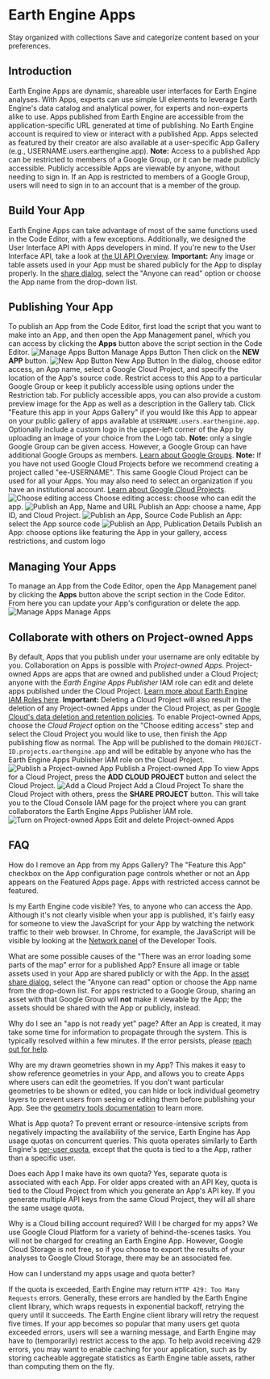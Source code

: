  
#  Earth Engine Apps 
Stay organized with collections  Save and categorize content based on your preferences. 
## Introduction
Earth Engine Apps are dynamic, shareable user interfaces for Earth Engine analyses. With Apps, experts can use simple UI elements to leverage Earth Engine's data catalog and analytical power, for experts and non-experts alike to use. 
Apps published from Earth Engine are accessible from the application-specific URL generated at time of publishing. No Earth Engine account is required to view or interact with a published App. Apps selected as featured by their creator are also available at a user-specific App Gallery (e.g., USERNAME.users.earthengine.app). 
**Note:** Access to a published App can be restricted to members of a Google Group, or it can be made publicly accessible. Publicly accessible Apps are viewable by anyone, without needing to sign in. If an App is restricted to members of a Google Group, users will need to sign in to an account that is a member of the group.
## Build Your App
Earth Engine Apps can take advantage of most of the same functions used in the Code Editor, with a few exceptions. Additionally, we designed the User Interface API with Apps developers in mind. If you're new to the User Interface API, take a look at [ the UI API Overview](https://developers.google.com/earth-engine/ui).
**Important:** Any image or table assets used in your App must be shared publicly for the App to display properly. In the [share dialog](https://developers.google.com/earth-engine/asset_manager#sharing-assets), select the "Anyone can read" option or choose the App name from the drop-down list. 
## Publishing Your App
To publish an App from the Code Editor, first load the script that you want to make into an App, and then open the App Management panel, which you can access by clicking the **Apps** button above the script section in the Code Editor. 
![Manage Apps Button](https://developers.google.com/static/earth-engine/images/app-management-icon.png) Manage Apps Button
Then click on the **NEW APP** button. 
![New App Button](https://developers.google.com/static/earth-engine/images/create-new-app.png) New App Button
In the dialog, choose editor access, an App name, select a Google Cloud Project, and specify the location of the App's source code. Restrict access to this App to a particular Google Group or keep it publicly accessible using options under the Restriction tab. For publicly accessible apps, you can also provide a custom preview image for the App as well as a description in the Gallery tab. Click "Feature this app in your Apps Gallery" if you would like this App to appear on your public gallery of apps available at `USERNAME.users.earthengine.app`. Optionally include a custom logo in the upper-left corner of the App by uploading an image of your choice from the Logo tab. 
**Note:** only a single Google Group can be given access. However, a Google Group can have additional Google Groups as members. [Learn about Google Groups](https://support.google.com/groups/). **Note:** If you have not used Google Cloud Projects before we recommend creating a project called "ee-USERNAME". This same Google Cloud Project can be used for all your Apps. You may also need to select an organization if you have an institutional account. [Learn about Google Cloud Projects](https://cloud.google.com/resource-manager/docs/creating-managing-projects). ![Choose editing access](https://developers.google.com/static/earth-engine/images/publish-app-dialog1.png) Choose editing access: choose who can edit the app. ![Publish an App, Name and URL](https://developers.google.com/static/earth-engine/images/publish-app-dialog2.png) Publish an App: choose a name, App ID, and Cloud Project. ![Publish an App, Source Code](https://developers.google.com/static/earth-engine/images/publish-app-dialog3.png) Publish an App: select the App source code ![Publish an App, Publication Details](https://developers.google.com/static/earth-engine/images/publish-app-dialog4.png) Publish an App: choose options like featuring the App in your gallery, access restrictions, and custom logo 
## Managing Your Apps
To manage an App from the Code Editor, open the App Management panel by clicking the **Apps** button above the script section in the Code Editor. From here you can update your App's configuration or delete the app. 
![Manage Apps](https://developers.google.com/static/earth-engine/images/manage-apps.png) Manage Apps
## Collaborate with others on Project-owned Apps
By default, Apps that you publish under your username are only editable by you. Collaboration on Apps is possible with _Project-owned Apps_. Project-owned Apps are apps that are owned and published under a Cloud Project; anyone with the _Earth Engine Apps Publisher_ IAM role can edit and delete apps published under the Cloud Project. [Learn more about Earth Engine IAM Roles here](https://developers.google.com/earth-engine/cloud/roles_permissions#predefined-earth-engine-iam-roles). 
**Important:** Deleting a Cloud Project will also result in the deletion of any Project-owned Apps under the Cloud Project, as per [Google Cloud's data deletion and retention policies](https://cloud.google.com/docs/security/deletion). 
To enable Project-owned Apps, choose the _Cloud Project_ option on the "Choose editing access" step and select the Cloud Project you would like to use, then finish the App publishing flow as normal. The App will be published to the domain `PROJECT-ID.projects.earthengine.app` and will be editable by anyone who has the Earth Engine Apps Publisher IAM role on the Cloud Project. 
![Publish a Project-owned App](https://developers.google.com/static/earth-engine/images/publish-project-owned-app.png) Publish a Project-owned App
To view Apps for a Cloud Project, press the **ADD CLOUD PROJECT** button and select the Cloud Project. 
![Add a Cloud Project](https://developers.google.com/static/earth-engine/images/add-cloud-project.png) Add a Cloud Project
To share the Cloud Project with others, press the **SHARE PROJECT** button. This will take you to the Cloud Console IAM page for the project where you can grant collaborators the Earth Engine Apps Publisher IAM role. 
![Turn on Project-owned Apps](https://developers.google.com/static/earth-engine/images/project-owned-apps.png) Edit and delete Project-owned Apps
## FAQ 

How do I remove an App from my Apps Gallery?
     The "Feature this App" checkbox on the App configuration page controls whether or not an App appears on the Featured Apps page. Apps with restricted access cannot be featured.  

Is my Earth Engine code visible? 
     Yes, to anyone who can access the App. Although it's not clearly visible when your app is published, it's fairly easy for someone to view the JavaScript for your App by watching the network traffic to their web browser. In Chrome, for example, the JavaScript will be visible by looking at the [ Network panel](https://developers.google.com/web/tools/chrome-devtools/network-performance/reference) of the Developer Tools.  

What are some possible causes of the "There was an error loading some parts of the map" error for a published App?
    Ensure all image or table assets used in your App are shared publicly or with the App. In the [asset share dialog](https://developers.google.com/earth-engine/asset_manager#sharing-assets), select the "Anyone can read" option or choose the App name from the drop-down list. For apps restricted to a Google Group, sharing an asset with that Google Group will **not** make it viewable by the App; the assets should be shared with the App or publicly, instead.  

Why do I see an "app is not ready yet" page? 
     After an App is created, it may take some time for information to propagate through the system. This is typically resolved within a few minutes. If the error persists, please [reach out for help](https://developers.google.com/earth-engine/help).  

Why are my drawn geometries shown in my App? 
     This makes it easy to show reference geometries in your App, and allows you to create Apps where users can edit the geometries. If you don't want particular geometries to be shown or edited, you can hide or lock individual geometry layers to prevent users from seeing or editing them before publishing your App. See the [ geometry tools documentation](https://developers.google.com/earth-engine/playground#geometry-tools) to learn more.  

What is App quota? 
     To prevent errant or resource-intensive scripts from negatively impacting the availability of the service, Earth Engine has App usage quotas on concurrent queries. This quota operates similarly to Earth Engine's [ per-user quota](https://developers.google.com/earth-engine/usage), except that the quota is tied to a the App, rather than a specific user.  

Does each App I make have its own quota? 
     Yes, separate quota is associated with each App. For older apps created with an API Key, quota is tied to the Cloud Project from which you generate an App's API key. If you generate multiple API keys from the same Cloud Project, they will all share the same usage quota.  

Why is a Cloud billing account required? Will I be charged for my apps?
     We use Google Cloud Platform for a variety of behind-the-scenes tasks. You will not be charged for creating an Earth Engine App. However, Google Cloud Storage is not free, so if you choose to export the results of your analyses to Google Cloud Storage, there may be an associated fee.  

How can I understand my apps usage and quota better? 
    
If the quota is exceeded, Earth Engine may return `HTTP 429: Too Many Requests` errors. Generally, these errors are handled by the Earth Engine client library, which wraps requests in exponential backoff, retrying the query until it succeeds. The Earth Engine client library will retry the request five times.
If your app becomes so popular that many users get quota exceeded errors, users will see a warning message, and Earth Engine may have to (temporarily) restrict access to the app. 
To help avoid receiving 429 errors, you may want to enable caching for your application, such as by storing cacheable aggregate statistics as Earth Engine table assets, rather than computing them on the fly.
